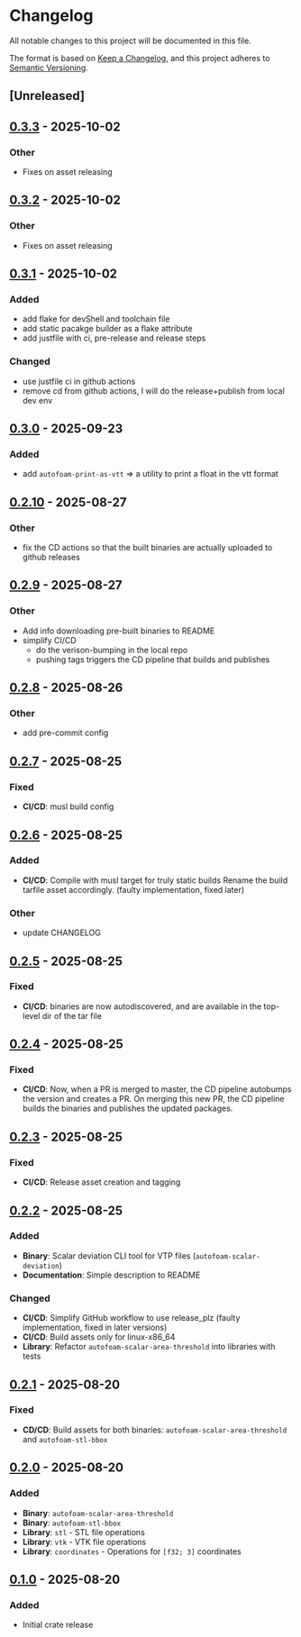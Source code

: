 # Changelog

All notable changes to this project will be documented in this file.

The format is based on [Keep a Changelog](https://keepachangelog.com/en/1.0.0/),
and this project adheres to [Semantic Versioning](https://semver.org/spec/v2.0.0.html).

## [Unreleased]

## [0.3.3](https://github.com/bmblb3/autofoam/compare/v0.3.2...v0.3.3) - 2025-10-02

### Other

- Fixes on asset releasing

## [0.3.2](https://github.com/bmblb3/autofoam/compare/v0.3.1...v0.3.2) - 2025-10-02

### Other

- Fixes on asset releasing

## [0.3.1](https://github.com/bmblb3/autofoam/compare/v0.3.0...v0.3.1) - 2025-10-02

### Added

- add flake for devShell and toolchain file
- add static pacakge builder as a flake attribute
- add justfile with ci, pre-release and release steps

### Changed
- use justfile ci in github actions
- remove cd from github actions, I will do the release+publish from local dev env

## [0.3.0](https://github.com/bmblb3/autofoam/compare/v0.2.10...v0.2.11) - 2025-09-23

### Added

- add `autofoam-print-as-vtt` => a utility to print a float in the vtt format

## [0.2.10](https://github.com/bmblb3/autofoam/compare/v0.2.9...v0.2.10) - 2025-08-27

### Other

- fix the CD actions so that the built binaries are actually uploaded to github releases

## [0.2.9](https://github.com/bmblb3/autofoam/compare/v0.2.8...v0.2.9) - 2025-08-27

### Other

- Add info downloading pre-built binaries to README
- simplify CI/CD
    - do the verison-bumping in the local repo
    - pushing tags triggers the CD pipeline that builds and publishes

## [0.2.8](https://github.com/bmblb3/autofoam/compare/v0.2.7...v0.2.8) - 2025-08-26

### Other

- add pre-commit config

## [0.2.7](https://github.com/bmblb3/autofoam/compare/v0.2.6...v0.2.7) - 2025-08-25

### Fixed

- **CI/CD**: musl build config

## [0.2.6](https://github.com/bmblb3/autofoam/compare/v0.2.5...v0.2.6) - 2025-08-25

### Added

- **CI/CD**: Compile with musl target for truly static builds
             Rename the build tarfile asset accordingly. (faulty implementation, fixed later)

### Other

- update CHANGELOG

## [0.2.5](https://github.com/bmblb3/autofoam/compare/v0.2.4...v0.2.5) - 2025-08-25

### Fixed

- **CI/CD**: binaries are now autodiscovered, and are available in the top-level dir of the tar file

## [0.2.4](https://github.com/bmblb3/autofoam/compare/v0.2.3...v0.2.4) - 2025-08-25

### Fixed

- **CI/CD**: Now, when a PR is merged to master, the CD pipeline autobumps the version and creates a PR.
             On merging this new PR, the CD pipeline builds the binaries and publishes the updated packages.

## [0.2.3](https://github.com/bmblb3/autofoam/compare/v0.2.2...v0.2.3) - 2025-08-25

### Fixed

- **CI/CD**: Release asset creation and tagging

## [0.2.2](https://github.com/bmblb3/autofoam/compare/v0.2.1...v0.2.2) - 2025-08-25

### Added

- **Binary**: Scalar deviation CLI tool for VTP files (`autofoam-scalar-deviation`)
- **Documentation**: Simple description to README

### Changed

- **CI/CD**: Simplify GitHub workflow to use release_plz (faulty implementation, fixed in later versions)
- **CI/CD**: Build assets only for linux-x86_64
- **Library**: Refactor `autofoam-scalar-area-threshold` into libraries with tests

## [0.2.1](https://github.com/bmblb3/autofoam/compare/v0.2.0...v0.2.1) - 2025-08-20

### Fixed

- **CD/CD**: Build assets for both binaries: `autofoam-scalar-area-threshold` and `autofoam-stl-bbox`

## [0.2.0](https://github.com/bmblb3/autofoam/compare/v0.1.0...v0.2.0) - 2025-08-20

### Added

- **Binary**: `autofoam-scalar-area-threshold`
- **Binary**: `autofoam-stl-bbox`
- **Library**: `stl` - STL file operations
- **Library**: `vtk` - VTK file operations
- **Library**: `coordinates` - Operations for `[f32; 3]` coordinates

## [0.1.0](https://github.com/bmblb3/autofoam/commits/v0.1.0) - 2025-08-20

### Added

- Initial crate release
